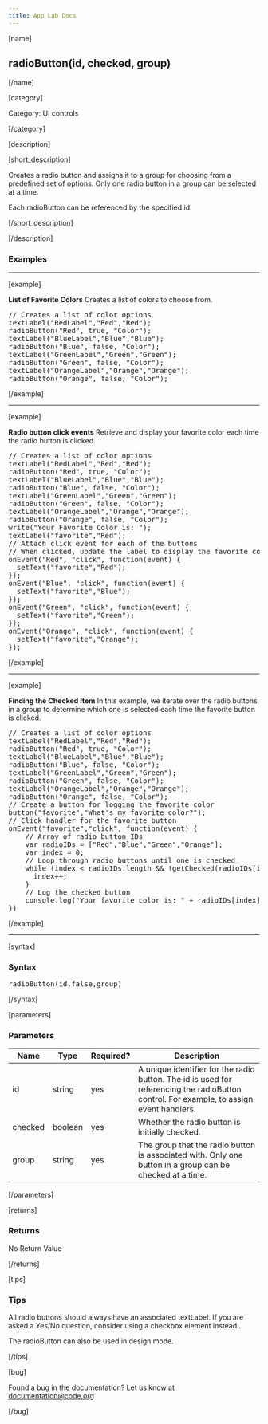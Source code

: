 ```yaml
---
title: App Lab Docs
---
```


[name]

## radioButton(id, checked, group)

[/name]


[category]

Category: UI controls

[/category]

[description]

[short_description]

Creates a radio button and assigns it to a group for choosing from a predefined set of options. Only one radio button in a group can be selected at a time.

Each radioButton can be referenced by the specified id.

[/short_description]

[/description]

### Examples
____________________________________________________

[example]

**List of Favorite Colors**
Creates a list of colors to choose from.

<pre>
// Creates a list of color options
textLabel("RedLabel","Red","Red");
radioButton("Red", true, "Color");
textLabel("BlueLabel","Blue","Blue");
radioButton("Blue", false, "Color");
textLabel("GreenLabel","Green","Green");
radioButton("Green", false, "Color");
textLabel("OrangeLabel","Orange","Orange");
radioButton("Orange", false, "Color");
</pre>

[/example]

____________________________________________________
[example]

**Radio button click events**
Retrieve and display your favorite color each time the radio button is clicked.

<pre>
// Creates a list of color options
textLabel("RedLabel","Red","Red");
radioButton("Red", true, "Color");
textLabel("BlueLabel","Blue","Blue");
radioButton("Blue", false, "Color");
textLabel("GreenLabel","Green","Green");
radioButton("Green", false, "Color");
textLabel("OrangeLabel","Orange","Orange");
radioButton("Orange", false, "Color");
write("Your Favorite Color is: ");
textLabel("favorite","Red");
// Attach click event for each of the buttons
// When clicked, update the label to display the favorite color
onEvent("Red", "click", function(event) {
  setText("favorite","Red");
});
onEvent("Blue", "click", function(event) {
  setText("favorite","Blue");
});
onEvent("Green", "click", function(event) {
  setText("favorite","Green");
});
onEvent("Orange", "click", function(event) {
  setText("favorite","Orange");
});
</pre>

[/example]

____________________________________________________

[example]

**Finding the Checked Item**
In this example, we iterate over the radio buttons in a group to determine which one is selected each time the favorite button is clicked.

<pre>
// Creates a list of color options
textLabel("RedLabel","Red","Red");
radioButton("Red", true, "Color");
textLabel("BlueLabel","Blue","Blue");
radioButton("Blue", false, "Color");
textLabel("GreenLabel","Green","Green");
radioButton("Green", false, "Color");
textLabel("OrangeLabel","Orange","Orange");
radioButton("Orange", false, "Color");
// Create a button for logging the favorite color
button("favorite","What's my favorite color?");
// Click handler for the favorite button
onEvent("favorite","click", function(event) {
    // Array of radio button IDs
    var radioIDs = ["Red","Blue","Green","Orange"];
    var index = 0;
    // Loop through radio buttons until one is checked
    while (index &lt; radioIDs.length && !getChecked(radioIDs[index])) {
      index++;
    }
    // Log the checked button
    console.log("Your favorite color is: " + radioIDs[index])
})
</pre>

[/example]

____________________________________________________

[syntax]

### Syntax
<pre>
radioButton(id,false,group)
</pre>

[/syntax]


[parameters]

### Parameters

| Name  | Type | Required? | Description |
|-----------------|------|-----------|-------------|
| id | string | yes | A unique identifier for the radio button. The id is used for referencing the radioButton control. For example, to assign event handlers. |
| checked | boolean | yes | Whether the radio button is initially checked. |
| group | string | yes | The group that the radio button is associated with. Only one button in a group can be checked at a time. |
[/parameters]

[returns]

### Returns
No Return Value

[/returns]

[tips]

### Tips
All radio buttons should always have an associated textLabel. If you are asked a Yes/No question, consider using a checkbox element instead..

The radioButton can also be used in design mode.

[/tips]

[bug]

Found a bug in the documentation? Let us know at documentation@code.org

[/bug]
